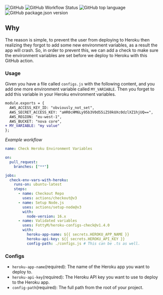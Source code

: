 ![GitHub](https://img.shields.io/github/license/fottym/heroku-configs-check?style=for-the-badge)
![GitHub Workflow Status](https://img.shields.io/github/workflow/status/fottym/heroku-configs-check/Merge%20into%20master?style=for-the-badge)
![GitHub top language](https://img.shields.io/github/languages/top/fottym/heroku-configs-check?logoColor=teal&style=for-the-badge)
![GitHub package.json version](https://img.shields.io/github/package-json/v/fottym/heroku-configs-check?style=for-the-badge)

## Why

The reason is simple, to prevent the user from deploying to Heroku then realizing they forgot to add some new environment variables, as a result the app will crash. So, in order to prevent this, we can add a check to make sure the environment variables are set before we deploy to Heroku with this GitHub action.

### Usage

Given you have a file called `configs.js` with the following content, and you add one more environment variable called `MY_VARIABLE`. Then you forget to add this variable in your Heroku environment variables.

```diff
module.exports = {
  AWS_ACCESS_KEY_ID: "obviously_not_set",
  AWS_SECRET_ACCESS_KEY: "aHR0cHM6Ly95b3V0dS5iZS9kUXc0dzlXZ1hjUQ==",
  AWS_REGION: "eu-west-1",
  AWS_BUCKET: "nova core",
+ MY_VARIABLE: "my value"
};
```

_*Example workflow*_

```yaml
name: Check Heroku Environment Variables

on:
  pull_request:
    branches: ["**"]

jobs:
  check-env-vars-with-heroku:
    runs-on: ubuntu-latest
    steps:
      - name: Checkout Repo
        uses: actions/checkout@v3
      - name: Setup Node.js
        uses: actions/setup-node@v3
        with:
          node-version: 16.x
      - name: Validated variables
        uses: FottyM/heroku-configs-check@v1.4.0
        with:
          heroku-app-name: ${{ secrets.HEROKU_APP_NAME }}
          heroku-api-key: ${{ secrets.HEROKU_API_KEY }}
          config-path: ./configs.js # This can be .ts as well.
```

### Configs

- `heroku-app-name`(required): The name of the Heroku app you want to deploy to.
- `heroku-api-key`(required): The Heroku API key you want to use to deploy to the Heroku app.
- `config-path`(required): The full path from the root of your project.
